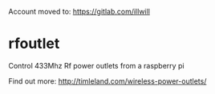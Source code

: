 Account moved to: https://gitlab.com/illwill 



rfoutlet
========

Control 433Mhz Rf power outlets from a raspberry pi

Find out more: http://timleland.com/wireless-power-outlets/
